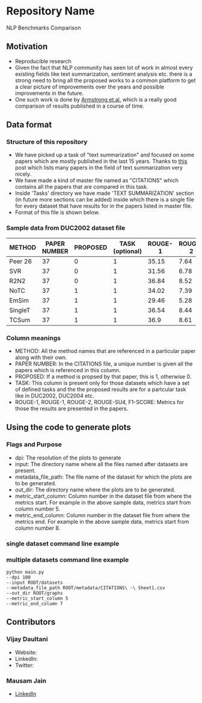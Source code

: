 # Repository Name
NLP Benchmarks Comparison

## Motivation
* Reproducible research
* Given the fact that NLP community has seen lot of work in almost every existing fields like text summarization, sentiment analysis etc. there is a strong need to bring all the proposed works to a common platform to get a clear picture of improvements over the years and possible improvements in the future.
* One such work is done by [Armstrong et.al.](https://e.humanities.uva.nl/ireval/papers/paper_2.pdf) which is a really good comparison of results published in a course of time.


## Data format

### Structure of this repository

* We have picked up a task of "text summarization" and focused on some papers which are mostly published in the last 15 years. Thanks to [this](https://github.com/mathsyouth/awesome-text-summarization) post which lists many papers in the field of text summarization very nicely.
* We have made a kind of master file named as "CITATIONS" which contains all the papers that are compared in this task.
* Inside 'Tasks' directory we have made 'TEXT SUMMARIZATION' section (in future more sections can be added) inside which there is a single file for every dataset that have results for in the papers listed in master file.
* Format of this file is shown below.

### Sample data from DUC2002 dataset file
| METHOD | PAPER NUMBER | PROPOSED | TASK (optional) | ROUGE-1 | ROUGE-2 | ROUGE-SU4 | F1-SCORE |
| ------------- | -------- | -------- | -------- | -------- | -------- | -------- | -------- |
| Peer 26 | 37 | 0 | 1 | 35.15 | 7.64 | | |
| SVR | 37 | 0 | 1 | 31.56 | 6.78 | | |
| R2N2 | 37 | 0 | 1 | 36.84 | 8.52 | | |
| NoTC | 37 | 1 | 1 | 34.02 | 7.39 | | |
| EmSim | 37 | 1 | 1 | 29.46 | 5.28 | | |
| SingleT | 37 | 1 | 1 | 36.54 | 8.44 | | |
| TCSum | 37 | 1 | 1 | 36.9 | 8.61 | | |

### Column meanings
* METHOD: All the method names that are referenced in a particular paper along with their own.
* PAPER NUMBER: In the CITATIONS file, a unique number is given all the papers which is referenced in this column.
* PROPOSED: If a method is propsed by that paper, this is 1, otherwise 0.
* TASK: This column is present only for those datasets which have a set of defined tasks and the the proposed results are for a partcular task like in DUC2002, DUC2004 etc.
* ROUGE-1, ROUGE-1, ROUGE-2, ROUGE-SU4, F1-SCORE: Metrics for those the results are presented in the papers.


## Using the code to generate plots

### Flags and Purpose
* dpi: The resolution of the plots to generate
* input: The directory name where all the files named after datasets are present.
* metadata\_file\_path: The file name of the dataset for which the plots are to be generated.
* out\_dir: The directory name where the plots are to be generated.
* metric\_start\_column: Column number in the dataset file from where the metrics start. For example in the above sample data, metrics start from column number 5.
* metric\_end\_column: Column number in the dataset file from where the metrics end. For example in the above sample data, metrics start from column number 8.


### single dataset command line example

### multiple datasets command line example

```
python main.py
--dpi 100
--input ROOT/datasets
--metadata_file_path ROOT/metadata/CITATIONS\ -\ Sheet1.csv
--out_dir ROOT/graphs
--metric_start_column 5
--metric_end_column 7
```

## Contributors
### Vijay Daultani
* Website:
* LinkedIn:
* Twitter:

### Mausam Jain
* [LinkedIn](www.linkedin.com/in/mausam-jain-b65a2a93)

